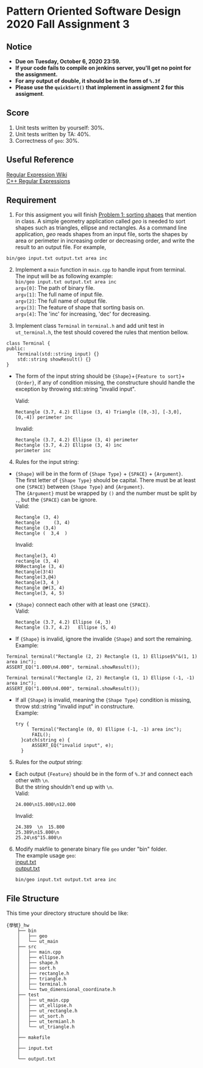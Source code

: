 # **Pattern Oriented Software Design 2020 Fall Assignment 3**  

## **Notice**  
* **Due on Tuesday, October 6, 2020 23:59.**  
* **If your code fails to compile on jenkins server, you'll get no point for the assignment.**  
* **For any output of double, it should be in the form of `%.3f`**  
* **Please use the `quickSort()` that implement in assigment 2 for this assigment**.  

## **Score**
1. Unit tests written by yourself: 30%.  
2. Unit tests written by TA: 40%.  
3. Correctness of `geo`: 30%.  

## **Useful Reference**
[Regular Expression Wiki](https://en.wikipedia.org/wiki/Regular_expression)  
[C++ Regular Expressions](http://www.cplusplus.com/reference/regex/)  

## **Requirement**  
1. For this assigment you will finish [Problem 1: sorting shapes](https://ssl-gitlab.csie.ntut.edu.tw/yccheng/posd2020f#problem-1-sorting-shapes) that mention in class. A simple geometry application called _geo_ is needed to sort shapes such as triangles, ellipse and rectangles. As a command line application, _geo_ reads shapes from an input file, sorts the shapes by area or perimeter in increasing order or decreasing order, and write the result to an output file. For example,
```
bin/geo input.txt output.txt area inc
```

2. Implement a `main` function in `main.cpp` to handle input from terminal.  
   The input will be as following example:  
   ```bin/geo input.txt output.txt area inc```  
   `argv[0]`: The path of binary file.  
   `argv[1]`: The full name of input file.  
   `argv[2]`: The full name of output file.  
   `argv[3]`: The feature of shape that sorting basis on.  
   `argv[4]`: The 'inc' for increasing, 'dec' for decreasing.  

3. Implement class `Terminal` in `terminal.h` and add unit test in `ut_terminal.h`, the test should covered the rules that mention bellow.  
```
class Terminal {
public:
    Terminal(std::string input) {}
    std::string showResult() {}
}
```
* The form of the input string should be `{Shape}`+`{Feature to sort}`+`{Order}`, if any of condition missing, the constructure should handle the exception by throwing std::string "invalid input".  

  Valid:  
    ```
    Rectangle (3.7, 4.2) Ellipse (3, 4) Triangle ([0,-3], [-3,0], [0,-4]) perimeter inc
    ``` 
  Invalid:  
    ```
    Rectangle (3.7, 4.2) Ellipse (3, 4) perimeter
    Rectangle (3.7, 4.2) Ellipse (3, 4) inc
    perimeter inc
    ```   

4. Rules for the input string:  
* `{Shape}` will be in the form of `{Shape Type}` + `{SPACE}` + `{Argument}`.  
  The first letter of `{Shape Type}` should be capital.
  There must be at least one `{SPACE}` between `{Shape Type}` and `{Argument}`.  
  The `{Argument}` must be wrapped by `()` and the number must be split by `,`, but the `{SPACE}` can be ignore.  
  Valid:  
  ```
  Rectangle (3, 4)
  Rectangle     (3, 4)
  Rectangle (3,4)
  Rectangle (  3,4  )
  ```
  Invalid:  
  ```
  Rectangle(3, 4) 
  rectangle (3, 4)
  RRRectangle (3, 4)
  Rectangle(3!4)
  Rectangle(3,@4)
  Rectangle(3, 4_)
  Rectangle @#(3, 4)
  Rectangle(3, 4, 5)
  ```
* `{Shape}` connect each other with at least one `{SPACE}`.  
  Valid:  
  ```
  Rectangle (3.7, 4.2) Ellipse (4, 3)
  Rectangle (3.7, 4.2)   Ellipse (5, 4)
  ```
 * If `{Shape}` is invalid, ignore the invalide `{Shape}` and sort the remaining.  
   Example:  
  ```
  Terminal terminal("Rectangle (2, 2) Rectangle (1, 1) Ellipse$%^&(1, 1) area inc");
  ASSERT_EQ("1.000\n4.000", terminal.showResult());

  Terminal terminal("Rectangle (2, 2) Rectangle (1, 1) Ellipse (-1, -1) area inc");
  ASSERT_EQ("1.000\n4.000", terminal.showResult());
  ```
* If all `{Shape}` is invalid, meaning the `{Shape Type}` condition is missing, throw std::string "invalid input" in constructure.  
  Example:  
  ```
  try {
        Terminal("Rectangle (0, 0) Ellipse (-1, -1) area inc");
        FAIL();
    }catch(string e) {
        ASSERT_EQ("invalid input", e);
    }
  ```
  
5. Rules for the _output_ string:  
* Each output `{Feature}` should be in the form of `%.3f` and connect each other with `\n`.  
  But the string shouldn't end up with `\n`.    
  Valid:  
  ```
  24.000\n15.800\n12.000
  ```
  Invalid:  
  ```
  24.389  \n  15.800
  25.389\n15.800\n
  25.24\n$^15.800\n
  ```
  
6. Modify makfile to generate binary file `geo` under "bin" folder.  
   The example usage `geo`:  
   [input.txt](https://ssl-gitlab.csie.ntut.edu.tw/posd2020f_hw/posd2020f_assignment/blob/HW3/input.txt)  
   [output.txt](https://ssl-gitlab.csie.ntut.edu.tw/posd2020f_hw/posd2020f_assignment/blob/HW3/output.txt)  
   ```
   bin/geo input.txt output.txt area inc
   ```

## **File Structure**
This time your directory structure should be like:
```
{學號}_hw
    ├── bin
    │   ├── geo
    │   └── ut_main
    ├── src
    │   ├── main.cpp
    │   ├── ellipse.h
    │   ├── shape.h
    │   ├── sort.h
    │   ├── rectangle.h
    │   ├── triangle.h
    │   ├── terminal.h
    │   └── two_dimensional_coordinate.h
    ├── test
    │   ├── ut_main.cpp
    │   ├── ut_ellipse.h
    │   ├── ut_rectangle.h
    │   ├── ut_sort.h
    │   ├── ut_termianl.h
    │   └── ut_triangle.h
    │
    ├── makefile
    │
    ├── input.txt
    │
    └── output.txt

```